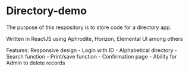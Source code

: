 # Directory-demo
The purpose of this respository is to store code for a directory app.

Written in ReactJS using Aphrodite, Horizon, Elemental UI among others

Features:
Responsive design -
Login with ID -
Alphabetical directory -
Search function -
Print/save function -
Confirmation page -
Ability for Admin to delete records

